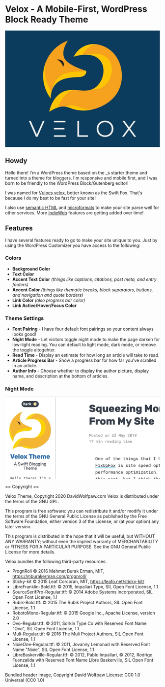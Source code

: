 # Velox - A Mobile-First, WordPress Block Ready Theme
![Velox Theme icon](screenshots/screenshot.jpg)

## Howdy

Hello there! I'm a WordPress theme based on the _s starter theme and turned into a theme for bloggers. I'm responsive and mobile first, and I was born to be friendly to the WordPress Block/Gutenberg editor! 

I was named for [Vulpes velox](https://en.wikipedia.org/wiki/Swift_fox), better known as the Swift Fox. That's because I do my best to be fast for your site!

I also use [semantic HTML](https://developer.mozilla.org/en-US/docs/Glossary/Semantics#Semantics_in_HTML) and [microformats](http://microformats.org/) to make your site parse well for other services. More [IndieWeb](https://indieweb.org/) features are getting added over time!

## Features

I have several features ready to go to make your site unique to you. Just by using the WordPress Customizer you have access to the following:

### Colors
*  __Background Color__
*  __Text Color__
*  __Accent Text Color__ _(things like captions, citations, post meta, and entry footers)_
*  __Accent Color__ _(things like thematic breaks, block separators, buttons, and navigation and quote borders)_
* __Link Color__ _(also progress bar color)_
* __Link Active/Hover/Focus Color__
### Theme Settings
* __Font Pairing__ - I have four default font pairings so your content always looks good!
* __Night Mode__ - Let visitors toggle night mode to make the page darken for low-light reading. You can default to light mode, dark mode, or remove the toggle altogehter.
* __Read Time__ - Display an estimate for how long an article will take to read.
* __Article Progress Bar__ - Show a progress bar for how far you've scrolled in an article.
* __Author Info__ - Choose whether to display the author picture, display name, and description at the bottom of articles.

### Night Mode
![Night Mode Animation](screenshots/night-mode.gif)

== Copyright ==

Velox Theme, Copyright 2020 DavidWolfpaw.com
Velox is distributed under the terms of the GNU GPL.

This program is free software: you can redistribute it and/or modify
it under the terms of the GNU General Public License as published by
the Free Software Foundation, either version 3 of the License, or
(at your option) any later version.

This program is distributed in the hope that it will be useful,
but WITHOUT ANY WARRANTY; without even the implied warranty of
MERCHANTABILITY or FITNESS FOR A PARTICULAR PURPOSE. See the
GNU General Public License for more details.

Velox bundles the following third-party resources:

* PrognRoll © 2016 Mehmet Burak Erman, MIT, https://mburakerman.com/prognroll/
* Sticky-kit © 2015 Leaf Corcoran, MIT, https://leafo.net/sticky-kit/
* LibreFranklin-Bold.ttf: © 2015, Impallari Type, SIL Open Font License, 1.1
* SourceSerifPro-Regular.ttf: © 2014 Adobe Systems Incorporated, SIL Open Font License, 1.1
* Rubik-Bold.ttf: © 2015 The Rubik Project Authors, SIL Open Font License, 1.1
* RobotoMono-Regular.ttf: © 2015 Google Inc., Apache License, version 2.0
* Ovo-Regular.ttf: © 2011, Sorkin Type Co with Reserved Font Name "Ovo", SIL Open Font License, 1.1
* Muli-Regular.ttf: © 2016 The Muli Project Authors, SIL Open Font License, 1.1
* NixieOne-Regular.ttf: © 2011, Jovanny Lemonad with Reserved Font Name "Nixie", SIL Open Font License, 1.1
* LibreBaskerville-Regular.ttf: © 2012, Pablo Impallari, © 2012, Rodrigo Fuenzalida with Reserved Font Name Libre Baskerville, SIL Open Font License, 1.1

Bundled header image, Copyright David Wolfpaw
License: CC0 1.0 Universal (CC0 1.0)
